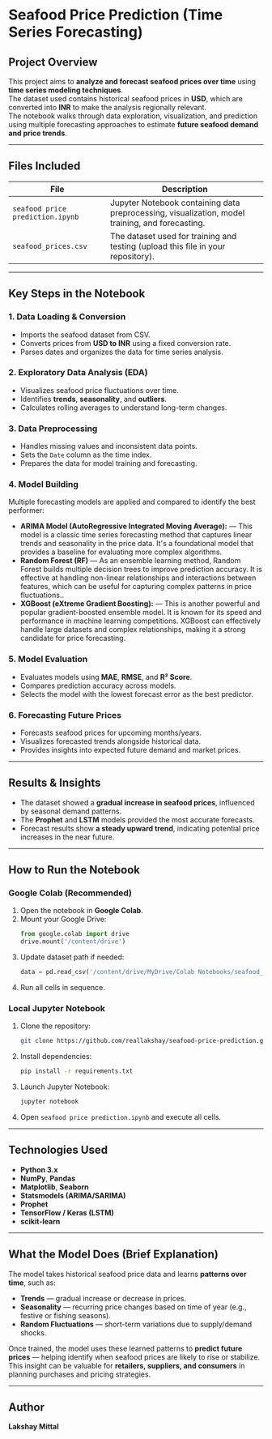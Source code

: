 #  Seafood Price Prediction (Time Series Forecasting)

##  Project Overview
This project aims to **analyze and forecast seafood prices over time** using **time series modeling techniques**.  
The dataset used contains historical seafood prices in **USD**, which are converted into **INR** to make the analysis regionally relevant.  
The notebook walks through data exploration, visualization, and prediction using multiple forecasting approaches to estimate **future seafood demand and price trends**.

---

##  Files Included
| File | Description |
|------|--------------|
| `seafood price prediction.ipynb` | Jupyter Notebook containing data preprocessing, visualization, model training, and forecasting. |
| `seafood_prices.csv` | The dataset used for training and testing (upload this file in your repository). |

---

##  Key Steps in the Notebook

### 1. **Data Loading & Conversion**
- Imports the seafood dataset from CSV.
- Converts prices from **USD to INR** using a fixed conversion rate.
- Parses dates and organizes the data for time series analysis.

### 2. **Exploratory Data Analysis (EDA)**
- Visualizes seafood price fluctuations over time.
- Identifies **trends**, **seasonality**, and **outliers**.
- Calculates rolling averages to understand long-term changes.

### 3. **Data Preprocessing**
- Handles missing values and inconsistent data points.
- Sets the `Date` column as the time index.
- Prepares the data for model training and forecasting.

### 4. **Model Building**
Multiple forecasting models are applied and compared to identify the best performer:
- **ARIMA Model (AutoRegressive Integrated Moving Average):** — This model is a classic time series forecasting method that captures linear trends and seasonality in the price data. It's a foundational model that provides a baseline for evaluating more complex algorithms.
- **Random Forest (RF)** —  As an ensemble learning method, Random Forest builds multiple decision trees to improve prediction accuracy. It is effective at handling non-linear relationships and interactions between features, which can be useful for capturing complex patterns in price fluctuations..
- **XGBoost (eXtreme Gradient Boosting):** —  This is another powerful and popular gradient-boosted ensemble model. It is known for its speed and performance in machine learning competitions. XGBoost can effectively handle large datasets and complex relationships, making it a strong candidate for price forecasting.

### 5. **Model Evaluation**
- Evaluates models using **MAE**, **RMSE**, and **R² Score**.
- Compares prediction accuracy across models.
- Selects the model with the lowest forecast error as the best predictor.

### 6. **Forecasting Future Prices**
- Forecasts seafood prices for upcoming months/years.
- Visualizes forecasted trends alongside historical data.
- Provides insights into expected future demand and market prices.

---

## Results & Insights
- The dataset showed a **gradual increase in seafood prices**, influenced by seasonal demand patterns.  
- The **Prophet** and **LSTM** models provided the most accurate forecasts.  
- Forecast results show **a steady upward trend**, indicating potential price increases in the near future.

---

##  How to Run the Notebook

###  Google Colab (Recommended)
1. Open the notebook in **Google Colab**.  
2. Mount your Google Drive:
   ```python
   from google.colab import drive
   drive.mount('/content/drive')
   ```
3. Update dataset path if needed:
   ```python
   data = pd.read_csv('/content/drive/MyDrive/Colab Notebooks/seafood_prices.csv')
   ```
4. Run all cells in sequence.

###  Local Jupyter Notebook
1. Clone the repository:
   ```bash
   git clone https://github.com/reallakshay/seafood-price-prediction.git
   ```
2. Install dependencies:
   ```bash
   pip install -r requirements.txt
   ```
3. Launch Jupyter Notebook:
   ```bash
   jupyter notebook
   ```
4. Open `seafood price prediction.ipynb` and execute all cells.

---

##  Technologies Used
- **Python 3.x**
- **NumPy**, **Pandas**
- **Matplotlib**, **Seaborn**
- **Statsmodels (ARIMA/SARIMA)**
- **Prophet**
- **TensorFlow / Keras (LSTM)**
- **scikit-learn**

---

## What the Model Does (Brief Explanation)
The model takes historical seafood price data and learns **patterns over time**, such as:
- **Trends** — gradual increase or decrease in prices.  
- **Seasonality** — recurring price changes based on time of year (e.g., festive or fishing seasons).  
- **Random Fluctuations** — short-term variations due to supply/demand shocks.

Once trained, the model uses these learned patterns to **predict future prices** — helping identify when seafood prices are likely to rise or stabilize.  
This insight can be valuable for **retailers, suppliers, and consumers** in planning purchases and pricing strategies.

---

##  Author
**Lakshay Mittal**  
 

